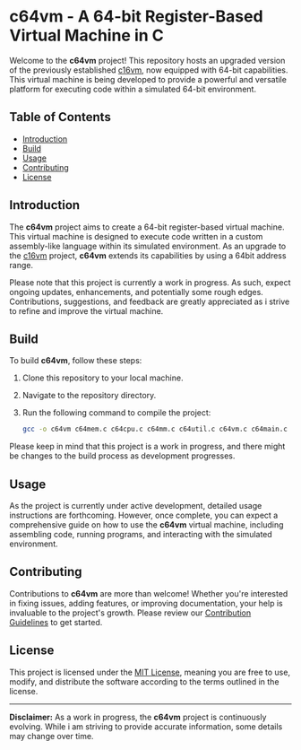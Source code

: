 # c64vm - A 64-bit Register-Based Virtual Machine in C

Welcome to the **c64vm** project! This repository hosts an upgraded version of the previously established [c16vm](https://github.com/noah1400/c16vm), now equipped with 64-bit capabilities. This virtual machine is being developed to provide a powerful and versatile platform for executing code within a simulated 64-bit environment.

## Table of Contents

- [Introduction](#introduction)
- [Build](#build)
- [Usage](#usage)
- [Contributing](#contributing)
- [License](#license)

## Introduction

The **c64vm** project aims to create a 64-bit register-based virtual machine. This virtual machine is designed to execute code written in a custom assembly-like language within its simulated environment. As an upgrade to the [c16vm](https://github.com/noah1400/c16vm) project, **c64vm** extends its capabilities by using a 64bit address range.

Please note that this project is currently a work in progress. As such, expect ongoing updates, enhancements, and potentially some rough edges. Contributions, suggestions, and feedback are greatly appreciated as i strive to refine and improve the virtual machine.

## Build

To build **c64vm**, follow these steps:

1. Clone this repository to your local machine.
2. Navigate to the repository directory.
3. Run the following command to compile the project:

    ```sh
    gcc -o c64vm c64mem.c c64cpu.c c64mm.c c64util.c c64vm.c c64main.c -Iinclude -std=c99 -Wall -Wextra -Wpedantic
    ```

Please keep in mind that this project is a work in progress, and there might be changes to the build process as development progresses.

## Usage

As the project is currently under active development, detailed usage instructions are forthcoming. However, once complete, you can expect a comprehensive guide on how to use the **c64vm** virtual machine, including assembling code, running programs, and interacting with the simulated environment.

## Contributing

Contributions to **c64vm** are more than welcome! Whether you're interested in fixing issues, adding features, or improving documentation, your help is invaluable to the project's growth. Please review our [Contribution Guidelines](CONTRIBUTING.md) to get started.

## License

This project is licensed under the [MIT License](LICENSE), meaning you are free to use, modify, and distribute the software according to the terms outlined in the license.

---

**Disclaimer:** As a work in progress, the **c64vm** project is continuously evolving. While i am striving to provide accurate information, some details may change over time.
